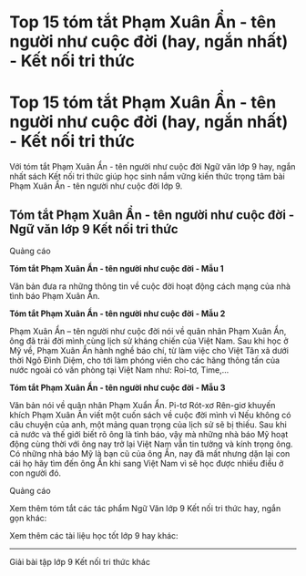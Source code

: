 # Top 15 tóm tắt Phạm Xuân Ẩn - tên người như cuộc đời (hay, ngắn nhất) - Kết nối tri thức

# Top 15 tóm tắt Phạm Xuân Ẩn - tên người như cuộc đời (hay, ngắn nhất) - Kết nối tri thức

Với tóm tắt Phạm Xuân Ẩn - tên người như cuộc đời Ngữ văn lớp 9 hay, ngắn nhất sách Kết nối tri thức giúp học sinh nắm vững kiến thức trọng tâm bài Phạm Xuân Ẩn - tên người như cuộc đời lớp 9.

## Tóm tắt Phạm Xuân Ẩn - tên người như cuộc đời - Ngữ văn lớp 9 Kết nối tri thức

Quảng cáo

**Tóm tắt Phạm Xuân Ẩn - tên người như cuộc đời - Mẫu 1**

Văn bản đưa ra những thông tin về cuộc đời hoạt động cách mạng của nhà tình báo Phạm Xuân Ẩn.

**Tóm tắt Phạm Xuân Ẩn - tên người như cuộc đời - Mẫu 2**

Phạm Xuân Ẩn – tên người như cuộc đời nói về quân nhân Phạm Xuân Ẩn, ông đã trải đời mình cùng lịch sử kháng chiến của Việt Nam. Sau khi học ở Mỹ về, Phạm Xuân Ẩn hành nghề báo chí, từ làm việc cho Việt Tân xã dưới thời Ngô Đình Diệm, cho tới làm phóng viên cho các hãng thông tấn của nước ngoài có văn phòng tại Việt Nam như: Roi-tơ, Time,...

**Tóm tắt Phạm Xuân Ẩn - tên người như cuộc đời - Mẫu 3**

Văn bản nói về quân nhân Phạm Xuẩn Ẩn. Pi-tơ Rót-xơ Rên-giơ khuyến khích Phạm Xuân Ấn viết một cuốn sách về cuộc đời mình vì Nếu không có câu chuyện của anh, một mảng quan trọng của lịch sử sẽ bị thiếu. Sau khi cả nước và thế giới biết rõ ông là tình báo, vậy mà những nhà báo Mỹ hoạt động cùng thời với ông nay trở lại Việt Nam vẫn tin tưởng và kính trọng ông. Có những nhà báo Mỹ là bạn cũ của ông Ẩn, nay đã mất nhưng dặn lại con cái họ hãy tìm đến ông Ẩn khi sang Việt Nam vì sẽ học được nhiều điều ở con người đó.

Quảng cáo

Xem thêm tóm tắt các tác phẩm Ngữ Văn lớp 9 Kết nối tri thức hay, ngắn gọn khác:

Xem thêm các tài liệu học tốt lớp 9 hay khác:

* * *

Giải bài tập lớp 9 Kết nối tri thức khác
